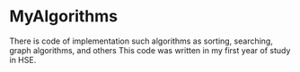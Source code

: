 # MyAlgorithms
There is code of implementation such algorithms as sorting, searching, graph algorithms, and others 
This code was written in my first year of study in HSE.

